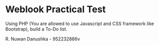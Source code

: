 # Weblook Practical Test

Using PHP (You are allowed to use Javascript and CSS framework like Bootstrap), build a To-Do list.

R. Nuwan Danushka - 952232886v
